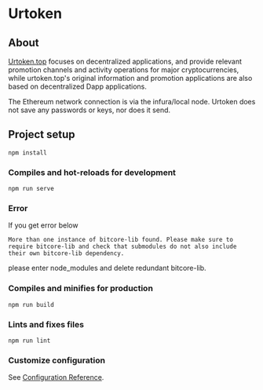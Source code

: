 # Urtoken

## About
<a href="http://example.com/" target="_blank">Urtoken.top</a> focuses on decentralized applications, and provide relevant promotion channels and activity operations for major cryptocurrencies, while urtoken.top's original information and promotion applications are also based on decentralized Dapp applications. 

The Ethereum network connection is via the infura/local node. Urtoken does not save any passwords or keys, nor does it send. 

## Project setup
```
npm install
```

### Compiles and hot-reloads for development
```
npm run serve
```

### Error 

If you get error below
```
More than one instance of bitcore-lib found. Please make sure to require bitcore-lib and check that submodules do not also include their own bitcore-lib dependency.
```
please enter node_modules and delete redundant bitcore-lib. 

### Compiles and minifies for production
```
npm run build
```

### Lints and fixes files
```
npm run lint
```

### Customize configuration
See [Configuration Reference](https://cli.vuejs.org/config/).
